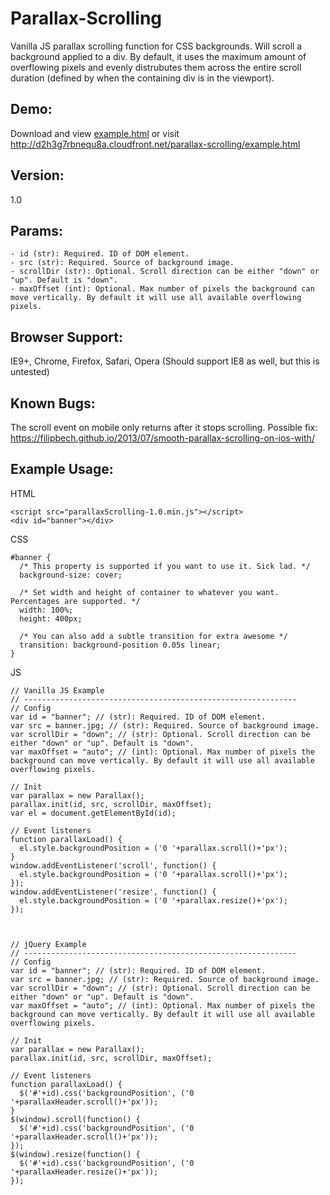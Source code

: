 # Parallax-Scrolling
Vanilla JS parallax scrolling function for CSS backgrounds. Will scroll a background applied to a div. By default, it uses the maximum amount of overflowing pixels and evenly distrubutes them across the entire scroll duration (defined by when the containing div is in the viewport).


## Demo:
Download and view [example.html](example.html) or visit http://d2h3g7rbnequ8a.cloudfront.net/parallax-scrolling/example.html


## Version:
1.0


## Params:
```
- id (str): Required. ID of DOM element.
- src (str): Required. Source of background image.
- scrollDir (str): Optional. Scroll direction can be either "down" or "up". Default is "down".
- maxOffset (int): Optional. Max number of pixels the background can move vertically. By default it will use all available overflowing pixels.
```


## Browser Support:
IE9+, Chrome, Firefox, Safari, Opera
(Should support IE8 as well, but this is untested)


## Known Bugs:
The scroll event on mobile only returns after it stops scrolling. Possible fix: https://filipbech.github.io/2013/07/smooth-parallax-scrolling-on-ios-with/


## Example Usage:
HTML
```
<script src="parallaxScrolling-1.0.min.js"></script>
<div id="banner"></div>
```

CSS
```
#banner {
  /* This property is supported if you want to use it. Sick lad. */
  background-size: cover;

  /* Set width and height of container to whatever you want. Percentages are supported. */
  width: 100%;
  height: 400px;

  /* You can also add a subtle transition for extra awesome */
  transition: background-position 0.05s linear;
}
```

JS
```
// Vanilla JS Example
// -------------------------------------------------------------
// Config
var id = "banner"; // (str): Required. ID of DOM element.
var src = banner.jpg; // (str): Required. Source of background image.
var scrollDir = "down"; // (str): Optional. Scroll direction can be either "down" or "up". Default is "down".
var maxOffset = "auto"; // (int): Optional. Max number of pixels the background can move vertically. By default it will use all available overflowing pixels.

// Init
var parallax = new Parallax();
parallax.init(id, src, scrollDir, maxOffset);
var el = document.getElementById(id);

// Event listeners
function parallaxLoad() {
  el.style.backgroundPosition = ('0 '+parallax.scroll()+'px');
}
window.addEventListener('scroll', function() {
  el.style.backgroundPosition = ('0 '+parallax.scroll()+'px');
});
window.addEventListener('resize', function() {
  el.style.backgroundPosition = ('0 '+parallax.resize()+'px');
});



// jQuery Example
// -------------------------------------------------------------
// Config
var id = "banner"; // (str): Required. ID of DOM element.
var src = banner.jpg; // (str): Required. Source of background image.
var scrollDir = "down"; // (str): Optional. Scroll direction can be either "down" or "up". Default is "down".
var maxOffset = "auto"; // (int): Optional. Max number of pixels the background can move vertically. By default it will use all available overflowing pixels.

// Init
var parallax = new Parallax();
parallax.init(id, src, scrollDir, maxOffset);

// Event listeners
function parallaxLoad() {
  $('#'+id).css('backgroundPosition', ('0 '+parallaxHeader.scroll()+'px'));
}
$(window).scroll(function() {
  $('#'+id).css('backgroundPosition', ('0 '+parallaxHeader.scroll()+'px'));
});
$(window).resize(function() {
  $('#'+id).css('backgroundPosition', ('0 '+parallaxHeader.resize()+'px'));
});
```
